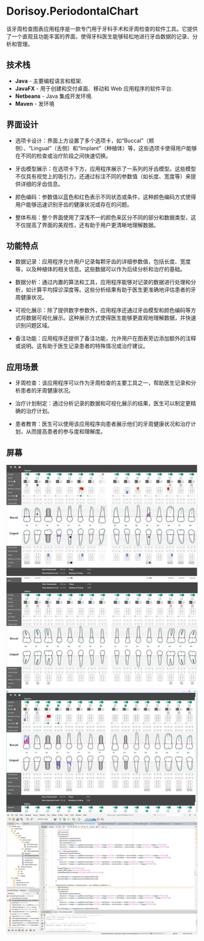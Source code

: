 # Dorisoy.PeriodontalChart

该牙周检查图表应用程序是一款专门用于牙科手术和牙周检查的软件工具。它提供了一个直观且功能丰富的界面，使得牙科医生能够轻松地进行牙齿数据的记录、分析和管理。

## 技术栈

- **Java** - 主要编程语言和框架.  
- **JavaFX** - 用于创建和交付桌面、移动和 Web 应用程序的软件平台.  
- **Netbeans** - Java 集成开发环境.  
- **Maven** - 发环境

## 界面设计

- 选项卡设计：界面上方设置了多个选项卡，如“Buccal”（颊侧）、“Lingual”（舌侧）和“Implant”（种植体）等，这些选项卡使得用户能够在不同的检查或治疗阶段之间快速切换。

- 牙齿模型展示：在选项卡下方，应用程序展示了一系列的牙齿模型。这些模型不仅具有视觉上的吸引力，还通过标注不同的参数值（如长度、宽度等）来提供详细的牙齿信息。
  
- 颜色编码：参数值以蓝色和红色表示不同状态或条件，这种颜色编码方式使得用户能够迅速识别牙齿的健康状况或存在的问题。
  
- 整体布局：整个界面使用了深浅不一的颜色来区分不同的部分和数据类型，这不仅提高了界面的美观性，还有助于用户更清晰地理解数据。
  

## 功能特点

- 数据记录：应用程序允许用户记录每颗牙齿的详细参数值，包括长度、宽度等，以及种植体的相关信息。这些数据可以作为后续分析和治疗的基础。
  
- 数据分析：通过内置的算法和工具，应用程序能够对记录的数据进行处理和分析，如计算平均探诊深度等。这些分析结果有助于医生更准确地评估患者的牙周健康状况。
  
- 可视化展示：除了提供数字参数外，应用程序还通过牙齿模型和颜色编码等方式将数据可视化展示。这种展示方式使得医生能够更直观地理解数据，并快速识别问题区域。
  
- 备注功能：应用程序还提供了备注功能，允许用户在图表旁边添加额外的注释或说明。这有助于医生记录患者的特殊情况或治疗建议。

## 应用场景

- 牙周检查：该应用程序可以作为牙周检查的主要工具之一，帮助医生记录和分析患者的牙周健康状况。
  
- 治疗计划制定：通过分析记录的数据和可视化展示的结果，医生可以制定更精确的治疗计划。
  
- 患者教育：医生可以使用该应用程序向患者展示他们的牙周健康状况和治疗计划，从而提高患者的参与度和理解度。

## 屏幕

<p align="center">
  <img src="screenshots/1.jpg" />
  
  <img src="screenshots/2.jpg" />
  
  <img src="screenshots/3.png" />
  
  <img src="screenshots/4.png" />
</p>



